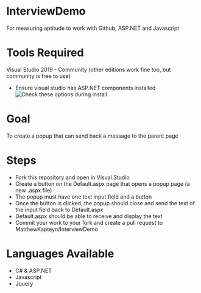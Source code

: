 # InterviewDemo
For measuring aptitude to work with Github, ASP.NET and Javascript
# Tools Required
Visual Studio 2019 - Community (other editions work fine too, but community is free to use)
- Ensure visual studio has ASP.NET components installed 
![Check these options during install](https://media.geeksforgeeks.org/wp-content/uploads/20190521160652/selecting-options-in-visual-studio.png "Check these options during install")
# Goal
To create a popup that can send back a message to the parent page
# Steps
- Fork this repository and open in Visual Studio
- Create a button on the Default.aspx page that opens a popup page (a new .aspx file)
- The popup must have one text input field and a button
- Once the button is clicked, the popup should close and send the text of the input field back to Default.aspx
- Default.aspx should be able to receive and display the text
- Commit your work to your fork and create a pull request to MatthewKapteyn/InterviewDemo
# Languages Available
- C# & ASP.NET
- Javascript
- Jquery
